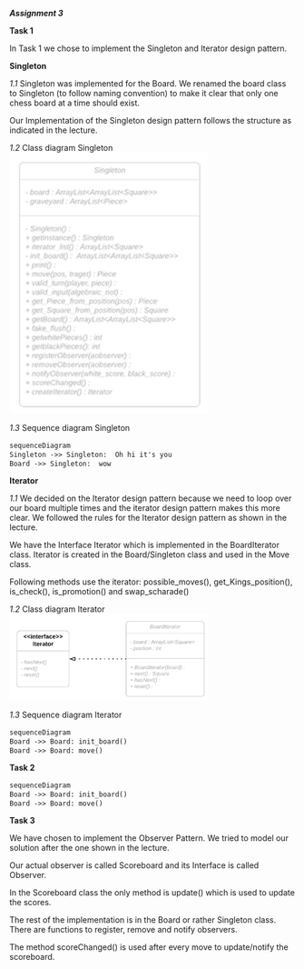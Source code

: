 ***Assignment 3***

**Task 1**

In Task 1 we chose to implement the Singleton and Iterator design pattern.

**Singleton**

*1.1* Singleton was implemented for the Board. 
We renamed the board class to Singleton (to follow naming convention) to make it clear that only one chess board at a time should exist. 

Our Implementation of the Singleton design pattern follows the structure as indicated in the lecture.

*1.2* Class diagram Singleton  
<img src="Singleton_ClassDiagram.png" alt="Singleton_CD" width="350"/>  

*1.3* Sequence diagram Singleton

```mermaid
sequenceDiagram
Singleton ->> Singleton:  Oh hi it's you
Board ->> Singleton:  wow
```

**Iterator**

*1.1* We decided on the Iterator design pattern because we need to loop over our board multiple times and the iterator design pattern makes this more clear.
We followed the rules for the Iterator design pattern as shown in the lecture.

We have the Interface Iterator which is implemented in the BoardIterator class.
Iterator is created in the Board/Singleton class and used in the Move class.

Following methods use the iterator:
possible_moves(), get_Kings_position(), is_check(), is_promotion() and swap_scharade() 


*1.2* Class diagram Iterator  
<img src="Iterator_ClassDiagram.png" alt="Iterator_CD" width="350"/>



*1.3* Sequence diagram Iterator

```mermaid
sequenceDiagram
Board ->> Board: init_board()
Board ->> Board: move()
```

**Task 2**

```mermaid
sequenceDiagram
Board ->> Board: init_board()
Board ->> Board: move()
```

**Task 3**

We have chosen to implement the Observer Pattern. We tried to model our solution after the one shown in the lecture.

Our actual observer is called Scoreboard and its Interface is called Observer.

In the Scoreboard class the only method is update() which is used to update the scores.

The rest of the implementation is in the Board or rather Singleton class. There are functions to register, remove and notify observers.

The method scoreChanged() is used after every move to update/notify the scoreboard.

